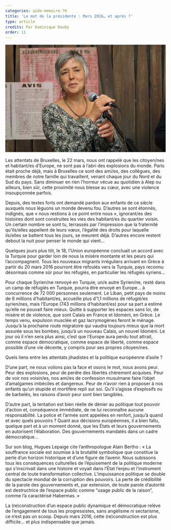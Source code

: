 ```yaml
---
categories: aide-memoire-76
title: 'Le mot de la présidente : Mars 2016… et après ?'
type: article
credits: Par Dominique Dauby
order: 11
---
```

![Dominique Dauby](/assets/uploads/am-80-dominique-dauby.jpg)



Les attentats de Bruxelles, le 22 mars, nous ont rappelé que les citoyen/nes et habitant/es d’Europe, ne sont pas à l’abri des explosions du monde. Paris était proche déjà, mais à Bruxelles ce sont des ami/es, des collègues, des membres de notre famille qui travaillent, venant chaque jour du Nord et du Sud du pays. Sans diminuer en rien l’horreur vécue au quotidien à Alep ou ailleurs, bien sûr, cette proximité nous blesse au cœur, avec une violence insoupçonnée parfois.

Depuis, des textes forts ont demandé pardon aux enfants de ce siècle auxquels nous léguons un monde devenu fou. D’autres se sont étonnés, indignés, que « nous restions à ce point entre nous », ignorant/es des histoires dont sont construites les vies des habitant/es du quartier voisin. Un certain nombre se sont tu, terrassés par l’impression que la fraternité qu’ils/elles appellent de leurs vœux, l’égalité des droits pour laquelle ils/elles se battent tous les jours, se meurent déjà. D’autres encore restent debout la nuit pour penser le monde qui vient…

Quelques jours plus tôt, le 18, l’Union européenne concluait un accord avec la Turquie pour garder loin de nous la misère montante et les peurs qui l’accompagnent. Tous les nouveaux migrants irréguliers arrivant en Grèce à partir du 20 mars 2016 pourront être refoulés vers la Turquie, pays reconnu désormais comme sûr pour les réfugiés, en particulier les réfugiés syriens…

Pour chaque Syrien/ne renvoyé en Turquie, un/e autre Syrien/ne, resté dans un camp de réfugiés en Turquie, pourra être envoyé en Europe… à concurrence de 72 000 personnes seulement. Le Liban, petit pays de moins de 6 millions d’habitant/es, accueille plus d’1,1 millions de réfugié/es syrien/nes, mais l’Europe (743 millions d’habitant/es) pour sa part a estimé qu’elle ne pouvait faire mieux. Quitte à supporter les espaces sans loi, de misère et de violence, que sont Calais en France et Idomèni, en Grèce. Le temps venu, expulsion musclée et gaz lacrymogènes feront le ménage. Jusqu’à la prochaine route migratoire qui vaudra toujours mieux que la mort assurée sous les bombes, jusqu’à un nouveau Calais, un nouvel Idomèni. Le jour où il n’en sera plus ainsi, c’est que l’Europe aura perdu tout attrait, comme espace démocratique, comme espace de liberté, comme espace possible d’une vie décente, y compris pour ses propres citoyen/nes.

Quels liens entre les attentats jihadistes et la politique européenne d’asile ?

D’une part, ne nous voilons pas la face et osons le mot, nous avons peur. Peur des explosions, peur de perdre des libertés chèrement acquises. Peur de voir nos voisin/es, nos ami/es de confession musulmane faire l’objet d’amalgames imbéciles et dangereux. Peur de n’avoir rien à proposer à nos enfants qu’un stupide et mortifère repli sur soi. Qu’il s’agisse d’explosifs ou de barbelés, les raisons d’avoir peur sont bien tangibles.

D’autre part, la tentation est bien réelle de dénier au politique tout pouvoir d’action et, conséquence immédiate, de ne lui reconnaître aucune responsabilité. La police et l’armée sont appelées en renfort, jusqu’à quand et avec quels pouvoirs ? Quant aux décisions européennes, il a bien fallu, quelque part et à un moment donné, que les États et leurs gouvernements en autorisent l’élaboration. Des gouvernements mandatés dans un cadre démocratique…

Sur son blog, Hugues Lepaige cite l’anthropologue Alain Bertho : « La souffrance sociale est soumise à la brutalité symbolique que constitue la perte d’un horizon historique et d’une figure de l’avenir. Nous subissons tous les conséquences culturelles de l’épuisement de la politique moderne qui s’inscrivait dans une histoire et voyait dans l’État l’enjeu et l’instrument central de toute transformation collective. L’impuissance politique se double du spectacle mondial de la corruption des pouvoirs. La perte de crédibilité de la parole des gouvernements et, par extension, de toute parole d’autorité est destructrice de l’espace public comme “usage public de la raison”, comme l’a caractérisé Habermas. »



La (re)construction d’un espace public dynamique et démocratique relève de l’engagement de tous les progressistes, sans angélisme ni sectarisme, ce n’est pas un scoop. Depuis mars 2016, cette (re)construction est plus difficile… et plus indispensable que jamais.
